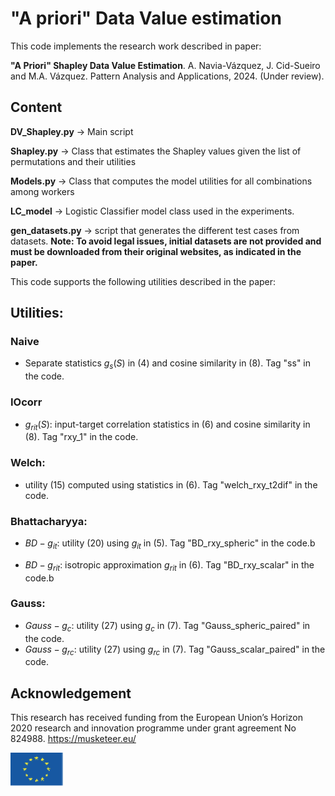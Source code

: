 # "A priori" Data Value estimation

This code implements the research work described in paper: 

**"A Priori" Shapley Data Value Estimation**. A. Navia-Vázquez, J. Cid-Sueiro and M.A. Vázquez. Pattern Analysis and Applications, 2024. (Under review).   


## Content


**DV_Shapley.py** -> Main script

**Shapley.py**  -> Class that estimates the Shapley values given the list of permutations and their utilities

**Models.py** ->  Class that computes the model utilities for all combinations among workers

**LC_model** -> Logistic Classifier model class used in the experiments. 

**gen_datasets.py** -> script that generates the different test cases from datasets. **Note: To avoid legal issues, initial datasets are not provided and must be downloaded from their original websites, as indicated in the paper.**

This code supports the following utilities described in the paper:


## Utilities:


### **Naive**

* Separate statistics $g_s(S)$ in (4) and cosine similarity in (8). Tag "ss" in the code.

### **IOcorr** 

* $g_{rit}(S)$:  input-target correlation statistics in (6) and cosine similarity in (8). Tag "rxy_1" in the code.

### **Welch**: 

* utility (15) computed using statistics in (6). Tag "welch_rxy_t2dif" in the code.

### **Bhattacharyya**: 

* $BD-g_{it}$: utility (20) using $g_{it}$ in (5). Tag "BD_rxy_spheric" in the code.b

* $BD-g_{rit}$: isotropic approximation $g_{rit}$ in (6). Tag "BD_rxy_scalar" in the code.b

### **Gauss**: 

* $Gauss-g_c$: utility (27) using $g_c$ in (7). Tag "Gauss_spheric_paired" in the code.
* $Gauss-g_{rc}$: utility (27) using $g_{rc}$ in (7). Tag "Gauss_scalar_paired" in the code.


## Acknowledgement 

This research has received funding from the European Union’s Horizon 2020 research and innovation programme under grant agreement No 824988. https://musketeer.eu/

![](./EU.png)
